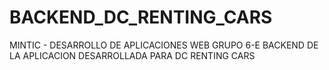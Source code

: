 # BACKEND_DC_RENTING_CARS
MINTIC - DESARROLLO DE APLICACIONES WEB 
GRUPO 6-E 
BACKEND DE LA APLICACION DESARROLLADA PARA DC RENTING CARS
